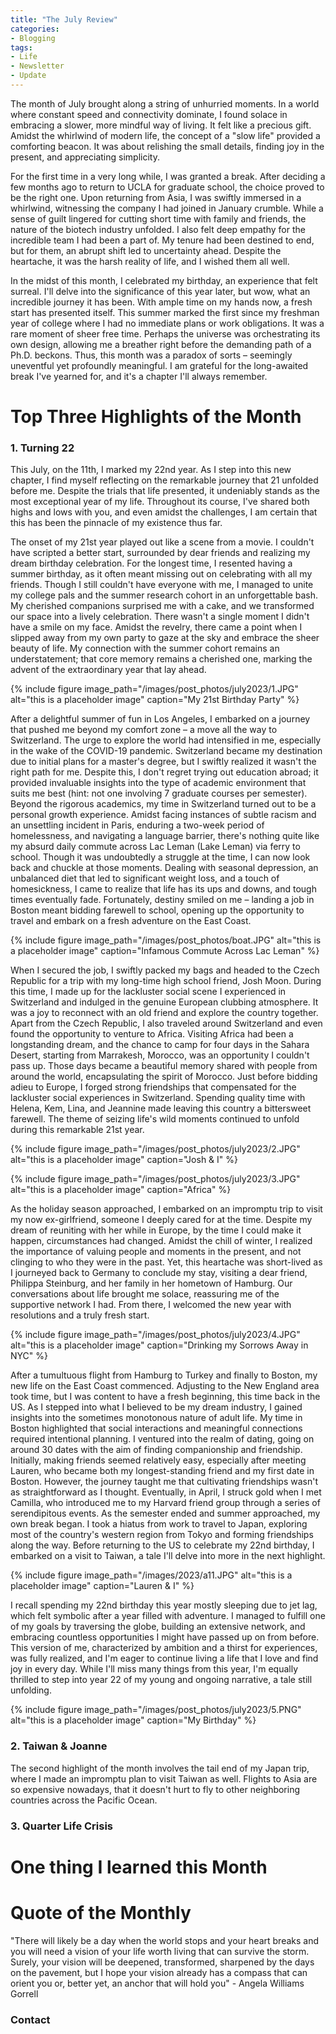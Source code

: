 ```yaml
---
title: "The July Review"
categories:
- Blogging
tags:
- Life
- Newsletter
- Update
---
```


The month of July brought along a string of unhurried moments. In a world where constant speed and connectivity dominate, I found solace in embracing a slower, more mindful way of living. It felt like a precious gift. Amidst the whirlwind of modern life, the concept of a "slow life" provided a comforting beacon. It was about relishing the small details, finding joy in the present, and appreciating simplicity.

For the first time in a very long while, I was granted a break. After deciding a few months ago to return to UCLA for graduate school, the choice proved to be the right one. Upon returning from Asia, I was swiftly immersed in a whirlwind, witnessing the company I had joined in January crumble. While a sense of guilt lingered for cutting short time with family and friends, the nature of the biotech industry unfolded. I also felt deep empathy for the incredible team I had been a part of. My tenure had been destined to end, but for them, an abrupt shift led to uncertainty ahead. Despite the heartache, it was the harsh reality of life, and I wished them all well.

In the midst of this month, I celebrated my birthday, an experience that felt surreal. I'll delve into the significance of this year later, but wow, what an incredible journey it has been. With ample time on my hands now, a fresh start has presented itself. This summer marked the first since my freshman year of college where I had no immediate plans or work obligations. It was a rare moment of sheer free time. Perhaps the universe was orchestrating its own design, allowing me a breather right before the demanding path of a Ph.D. beckons. Thus, this month was a paradox of sorts – seemingly uneventful yet profoundly meaningful. I am grateful for the long-awaited break I've yearned for, and it's a chapter I'll always remember.

# Top Three Highlights of the Month

### 1. Turning 22

This July, on the 11th, I marked my 22nd year. As I step into this new chapter, I find myself reflecting on the remarkable journey that 21 unfolded before me. Despite the trials that life presented, it undeniably stands as the most exceptional year of my life. Throughout its course, I've shared both highs and lows with you, and even amidst the challenges, I am certain that this has been the pinnacle of my existence thus far.

The onset of my 21st year played out like a scene from a movie. I couldn't have scripted a better start, surrounded by dear friends and realizing my dream birthday celebration. For the longest time, I resented having a summer birthday, as it often meant missing out on celebrating with all my friends. Though I still couldn't have everyone with me, I managed to unite my college pals and the summer research cohort in an unforgettable bash. My cherished companions surprised me with a cake, and we transformed our space into a lively celebration. There wasn't a single moment I didn't have a smile on my face. Amidst the revelry, there came a point when I slipped away from my own party to gaze at the sky and embrace the sheer beauty of life. My connection with the summer cohort remains an understatement; that core memory remains a cherished one, marking the advent of the extraordinary year that lay ahead.

{% include figure image_path="/images/post_photos/july2023/1.JPG" alt="this is a placeholder image" caption="My 21st Birthday Party" %}

After a delightful summer of fun in Los Angeles, I embarked on a journey that pushed me beyond my comfort zone – a move all the way to Switzerland. The urge to explore the world had intensified in me, especially in the wake of the COVID-19 pandemic. Switzerland became my destination due to initial plans for a master's degree, but I swiftly realized it wasn't the right path for me. Despite this, I don't regret trying out education abroad; it provided invaluable insights into the type of academic environment that suits me best (hint: not one involving 7 graduate courses per semester). Beyond the rigorous academics, my time in Switzerland turned out to be a personal growth experience. Amidst facing instances of subtle racism and an unsettling incident in Paris, enduring a two-week period of homelessness, and navigating a language barrier, there's nothing quite like my absurd daily commute across Lac Leman (Lake Leman) via ferry to school. Though it was undoubtedly a struggle at the time, I can now look back and chuckle at those moments. Dealing with seasonal depression, an unbalanced diet that led to significant weight loss, and a touch of homesickness, I came to realize that life has its ups and downs, and tough times eventually fade. Fortunately, destiny smiled on me – landing a job in Boston meant bidding farewell to school, opening up the opportunity to travel and embark on a fresh adventure on the East Coast.

{% include figure image_path="/images/post_photos/boat.JPG" alt="this is a placeholder image" caption="Infamous Commute Across Lac Leman" %}


When I secured the job, I swiftly packed my bags and headed to the Czech Republic for a trip with my long-time high school friend, Josh Moon. During this time, I made up for the lackluster social scene I experienced in Switzerland and indulged in the genuine European clubbing atmosphere. It was a joy to reconnect with an old friend and explore the country together. Apart from the Czech Republic, I also traveled around Switzerland and even found the opportunity to venture to Africa. Visiting Africa had been a longstanding dream, and the chance to camp for four days in the Sahara Desert, starting from Marrakesh, Morocco, was an opportunity I couldn't pass up. Those days became a beautiful memory shared with people from around the world, encapsulating the spirit of Morocco. Just before bidding adieu to Europe, I forged strong friendships that compensated for the lackluster social experiences in Switzerland. Spending quality time with Helena, Kem, Lina, and Jeannine made leaving this country a bittersweet farewell. The theme of seizing life's wild moments continued to unfold during this remarkable 21st year.

{% include figure image_path="/images/post_photos/july2023/2.JPG" alt="this is a placeholder image" caption="Josh & I" %}

{% include figure image_path="/images/post_photos/july2023/3.JPG" alt="this is a placeholder image" caption="Africa" %}

As the holiday season approached, I embarked on an impromptu trip to visit my now ex-girlfriend, someone I deeply cared for at the time. Despite my dream of reuniting with her while in Europe, by the time I could make it happen, circumstances had changed. Amidst the chill of winter, I realized the importance of valuing people and moments in the present, and not clinging to who they were in the past. Yet, this heartache was short-lived as I journeyed back to Germany to conclude my stay, visiting a dear friend, Philippa Steinburg, and her family in her hometown of Hamburg. Our conversations about life brought me solace, reassuring me of the supportive network I had. From there, I welcomed the new year with resolutions and a truly fresh start.

{% include figure image_path="/images/post_photos/july2023/4.JPG" alt="this is a placeholder image" caption="Drinking my Sorrows Away in NYC" %}

After a tumultuous flight from Hamburg to Turkey and finally to Boston, my new life on the East Coast commenced. Adjusting to the New England area took time, but I was content to have a fresh beginning, this time back in the US. As I stepped into what I believed to be my dream industry, I gained insights into the sometimes monotonous nature of adult life. My time in Boston highlighted that social interactions and meaningful connections required intentional planning. I ventured into the realm of dating, going on around 30 dates with the aim of finding companionship and friendship. Initially, making friends seemed relatively easy, especially after meeting Lauren, who became both my longest-standing friend and my first date in Boston. However, the journey taught me that cultivating friendships wasn't as straightforward as I thought. Eventually, in April, I struck gold when I met Camilla, who introduced me to my Harvard friend group through a series of serendipitous events. As the semester ended and summer approached, my own break began. I took a hiatus from work to travel to Japan, exploring most of the country's western region from Tokyo and forming friendships along the way. Before returning to the US to celebrate my 22nd birthday, I embarked on a visit to Taiwan, a tale I'll delve into more in the next highlight.

{% include figure image_path="/images/2023/a11.JPG" alt="this is a placeholder image" caption="Lauren & I" %}

I recall spending my 22nd birthday this year mostly sleeping due to jet lag, which felt symbolic after a year filled with adventure. I managed to fulfill one of my goals by traversing the globe, building an extensive network, and embracing countless opportunities I might have passed up on from before. This version of me, characterized by ambition and a thirst for experiences, was fully realized, and I'm eager to continue living a life that I love and find joy in every day. While I'll miss many things from this year, I'm equally thrilled to step into year 22 of my young and ongoing narrative, a tale still unfolding.

{% include figure image_path="/images/post_photos/july2023/5.PNG" alt="this is a placeholder image" caption="My Birthday" %}

### 2. Taiwan & Joanne

The second highlight of the month involves the tail end of my Japan trip, where I made an impromptu plan to visit Taiwan as well. Flights to Asia are so expensive nowadays, that it doesn't hurt to fly to other neighboring countries across the Pacific Ocean. 

### 3. Quarter Life Crisis


# One thing I learned this Month

### 


# Quote of the Monthly 

"There will likely be a day when the world stops and your heart breaks and you will need a vision of your life worth living that can survive the storm. Surely, your vision will be deepened, transformed, sharpened by the days on the pavement, but I hope your vision already has a compass that can orient you or, better yet, an anchor that will hold you" - Angela Williams Gorrell

### Contact
